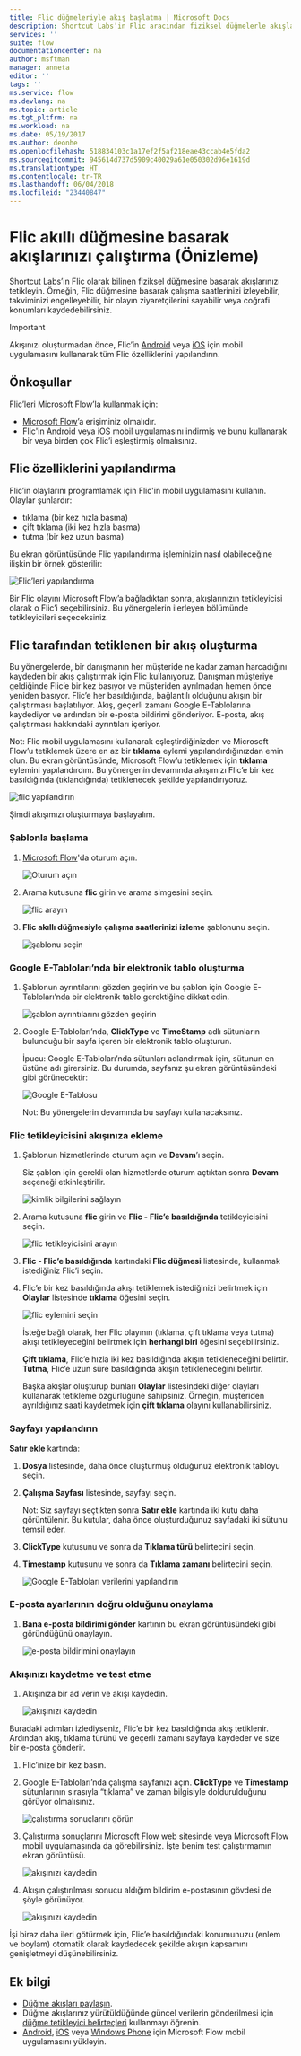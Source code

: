 ```yaml
---
title: Flic düğmeleriyle akış başlatma | Microsoft Docs
description: Shortcut Labs’in Flic aracından fiziksel düğmelerle akışları kolayca başlatın.
services: ''
suite: flow
documentationcenter: na
author: msftman
manager: anneta
editor: ''
tags: ''
ms.service: flow
ms.devlang: na
ms.topic: article
ms.tgt_pltfrm: na
ms.workload: na
ms.date: 05/19/2017
ms.author: deonhe
ms.openlocfilehash: 518834103c1a17ef2f5af218eae43ccab4e5fda2
ms.sourcegitcommit: 945614d737d5909c40029a61e050302d96e1619d
ms.translationtype: HT
ms.contentlocale: tr-TR
ms.lasthandoff: 06/04/2018
ms.locfileid: "23440847"
---
```

# <a name="run-your-flows-by-pressing-a-flic-smart-button-preview"></a>Flic akıllı düğmesine basarak akışlarınızı çalıştırma (Önizleme)
Shortcut Labs’in Flic olarak bilinen fiziksel düğmesine basarak akışlarınızı tetikleyin. Örneğin, Flic düğmesine basarak çalışma saatlerinizi izleyebilir, takviminizi engelleyebilir, bir olayın ziyaretçilerini sayabilir veya coğrafi konumları kaydedebilirsiniz.

> [!IMPORTANT]
> Akışınızı oluşturmadan önce, Flic’in [Android](https://play.google.com/store/apps/details?id=io.flic.app) veya [iOS](https://itunes.apple.com/us/app/flic-app/id977593793?ls=1&mt=8) için mobil uygulamasını kullanarak tüm Flic özelliklerini yapılandırın.
> 
> 

## <a name="prerequisites"></a>Önkoşullar
Flic’leri Microsoft Flow’la kullanmak için:

* [Microsoft Flow](https://flow.microsoft.com)’a erişiminiz olmalıdır.
* Flic'in [Android](https://play.google.com/store/apps/details?id=io.flic.app) veya [iOS](https://itunes.apple.com/us/app/flic-app/id977593793?ls=1&mt=8) mobil uygulamasını indirmiş ve bunu kullanarak bir veya birden çok Flic’i eşleştirmiş olmalısınız.

## <a name="configure-flic-properties"></a>Flic özelliklerini yapılandırma
Flic’in olaylarını programlamak için Flic'in mobil uygulamasını kullanın. Olaylar şunlardır:

* tıklama (bir kez hızla basma)
* çift tıklama (iki kez hızla basma)
* tutma (bir kez uzun basma)

Bu ekran görüntüsünde Flic yapılandırma işleminizin nasıl olabileceğine ilişkin bir örnek gösterilir:

![Flic’leri yapılandırma](./media/flic-button-flows/configure-flic-actions.png)

Bir Flic olayını Microsoft Flow’a bağladıktan sonra, akışlarınızın tetikleyicisi olarak o Flic’i seçebilirsiniz. Bu yönergelerin ilerleyen bölümünde tetikleyicileri seçeceksiniz.

## <a name="create-a-flow-thats-triggered-by-a-flic"></a>Flic tarafından tetiklenen bir akış oluşturma
Bu yönergelerde, bir danışmanın her müşteride ne kadar zaman harcadığını kaydeden bir akış çalıştırmak için Flic kullanıyoruz. Danışman müşteriye geldiğinde Flic’e bir kez basıyor ve müşteriden ayrılmadan hemen önce yeniden basıyor. Flic’e her basıldığında, bağlantılı olduğunu akışın bir çalıştırması başlatılıyor. Akış, geçerli zamanı Google E-Tablolarına kaydediyor ve ardından bir e-posta bildirimi gönderiyor. E-posta, akış çalıştırması hakkındaki ayrıntıları içeriyor.

Not: Flic mobil uygulamasını kullanarak eşleştirdiğinizden ve Microsoft Flow’u tetiklemek üzere en az bir **tıklama** eylemi yapılandırdığınızdan emin olun. Bu ekran görüntüsünde, Microsoft Flow’u tetiklemek için **tıklama** eylemini yapılandırdım. Bu yönergenin devamında akışımızı Flic’e bir kez basıldığında (tıklandığında) tetiklenecek şekilde yapılandırıyoruz.

   ![flic yapılandırın](./media/flic-button-flows/flic-configured-for-flow.png)

Şimdi akışımızı oluşturmaya başlayalım.

### <a name="start-with-a-template"></a>Şablonla başlama
1. [Microsoft Flow](https://flow.microsoft.com)'da oturum açın.
   
    ![Oturum açın](./media/flic-button-flows/sign-into-flow.png)
2. Arama kutusuna **flic** girin ve arama simgesini seçin.
   
    ![flic arayın](./media/flic-button-flows/search-flic.png)
3. **Flic akıllı düğmesiyle çalışma saatlerinizi izleme** şablonunu seçin.
   
    ![şablonu seçin](./media/flic-button-flows/flic-templates.png)

### <a name="create-a-spreadsheet-in-google-sheets"></a>Google E-Tabloları’nda bir elektronik tablo oluşturma
1. Şablonun ayrıntılarını gözden geçirin ve bu şablon için Google E-Tabloları’nda bir elektronik tablo gerektiğine dikkat edin.
   
   ![şablon ayrıntılarını gözden geçirin](./media/flic-button-flows/flic-template-details.png)
2. Google E-Tabloları’nda, **ClickType** ve **TimeStamp** adlı sütunların bulunduğu bir sayfa içeren bir elektronik tablo oluşturun.
   
      İpucu: Google E-Tabloları’nda sütunları adlandırmak için, sütunun en üstüne adı girersiniz. Bu durumda, sayfanız şu ekran görüntüsündeki gibi görünecektir:
   
   ![Google E-Tablosu](./media/flic-button-flows/flic-google-sheet.png)
   
   Not: Bu yönergelerin devamında bu sayfayı kullanacaksınız.

### <a name="add-the-flic-trigger-to-your-flow"></a>Flic tetikleyicisini akışınıza ekleme
1. Şablonun hizmetlerinde oturum açın ve **Devam**’ı seçin.
   
     Siz şablon için gerekli olan hizmetlerde oturum açtıktan sonra **Devam** seçeneği etkinleştirilir.
   
    ![kimlik bilgilerini sağlayın](./media/flic-button-flows/flic-template-services-sign-in.png)
2. Arama kutusuna **flic** girin ve **Flic - Flic’e basıldığında** tetikleyicisini seçin.
   
    ![flic tetikleyicisini arayın](./media/flic-button-flows/flic-search-trigger.png)
3. **Flic - Flic’e basıldığında** kartındaki **Flic düğmesi** listesinde, kullanmak istediğiniz Flic’i seçin.
4. Flic’e bir kez basıldığında akışı tetiklemek istediğinizi belirtmek için **Olaylar** listesinde **tıklama** öğesini seçin.
   
    ![flic eylemini seçin](./media/flic-button-flows/select-flic.png)
   
   İsteğe bağlı olarak, her Flic olayının (tıklama, çift tıklama veya tutma) akışı tetikleyeceğini belirtmek için **herhangi biri** öğesini seçebilirsiniz.
   
   **Çift tıklama**, Flic’e hızla iki kez basıldığında akışın tetikleneceğini belirtir. **Tutma**, Flic’e uzun süre basıldığında akışın tetikleneceğini belirtir.
   
   Başka akışlar oluşturup bunları **Olaylar** listesindeki diğer olayları kullanarak tetikleme özgürlüğüne sahipsiniz. Örneğin, müşteriden ayrıldığınız saati kaydetmek için **çift tıklama** olayını kullanabilirsiniz.

### <a name="configure-the-sheet"></a>Sayfayı yapılandırın
   **Satır ekle** kartında:

1. **Dosya** listesinde, daha önce oluşturmuş olduğunuz elektronik tabloyu seçin.
2. **Çalışma Sayfası** listesinde, sayfayı seçin.
   
   Not: Siz sayfayı seçtikten sonra **Satır ekle** kartında iki kutu daha görüntülenir. Bu kutular, daha önce oluşturduğunuz sayfadaki iki sütunu temsil eder.
3. **ClickType** kutusunu ve sonra da **Tıklama türü** belirtecini seçin.
4. **Timestamp** kutusunu ve sonra da **Tıklama zamanı** belirtecini seçin.
   
    ![Google E-Tabloları verilerini yapılandırın](./media/flic-button-flows/flick-insert-row-card.png)

### <a name="confirm-the-email-settings-are-correct"></a>E-posta ayarlarının doğru olduğunu onaylama
1. **Bana e-posta bildirimi gönder** kartının bu ekran görüntüsündeki gibi göründüğünü onaylayın.
   
    ![e-posta bildirimini onaylayın](./media/flic-button-flows/email-settings.png)

### <a name="save-your-flow-and-test-it"></a>Akışınızı kaydetme ve test etme
1. Akışınıza bir ad verin ve akışı kaydedin.
   
    ![akışınızı kaydedin](./media/flic-button-flows/save.png)

Buradaki adımları izlediyseniz, Flic’e bir kez basıldığında akış tetiklenir. Ardından akış, tıklama türünü ve geçerli zamanı sayfaya kaydeder ve size bir e-posta gönderir.

1. Flic’inize bir kez basın.
2. Google E-Tabloları’nda çalışma sayfanızı açın. **ClickType** ve **Timestamp** sütunlarının sırasıyla “tıklama” ve zaman bilgisiyle doldurulduğunu görüyor olmalısınız.
   
    ![çalıştırma sonuçlarını görün](./media/flic-button-flows/flic-google-sheet-after-run.png)
3. Çalıştırma sonuçlarını Microsoft Flow web sitesinde veya Microsoft Flow mobil uygulamasında da görebilirsiniz. İşte benim test çalıştırmamın ekran görüntüsü.
   
    ![akışınızı kaydedin](./media/flic-button-flows/flic-test-run-results-portal.png)
4. Akışın çalıştırılması sonucu aldığım bildirim e-postasının gövdesi de şöyle görünüyor.
   
    ![akışınızı kaydedin](./media/flic-button-flows/flic-email-body.png)

İşi biraz daha ileri götürmek için, Flic’e basıldığındaki konumunuzu (enlem ve boylam) otomatik olarak kaydedecek şekilde akışın kapsamını genişletmeyi düşünebilirsiniz.

## <a name="more-information"></a>Ek bilgi
* [Düğme akışları paylaşın](share-buttons.md).
* Düğme akışlarınız yürütüldüğünde güncel verilerin gönderilmesi için [düğme tetikleyici belirteçleri](introduction-to-button-trigger-tokens.md) kullanmayı öğrenin.
* [Android](https://aka.ms/flowmobiledocsandroid), [iOS](https://aka.ms/flowmobiledocsios) veya [Windows Phone](https://aka.ms/flowmobilewindows) için Microsoft Flow mobil uygulamasını yükleyin.

